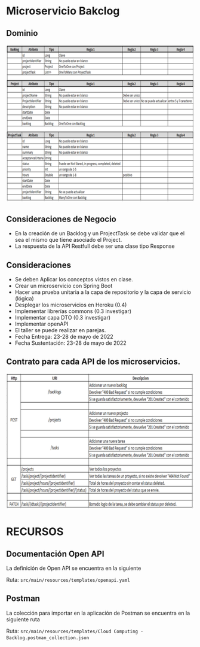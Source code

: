 # Microservicio Bakclog

## Dominio
![Dominio](src/main/resources/static/readme/Dominio.png)

## Consideraciones de Negocio
* En la creación de un Backlog y un ProjectTask se debe validar que el sea el mismo que tiene asociado el Project.
* La respuesta de la API Restfull debe ser una clase tipo Response

## Consideraciones
* Se deben Aplicar los conceptos vistos en clase.
* Crear un microservicio con Spring Boot
* Hacer una prueba unitaria a la capa de repositorio y la capa de servicio (lógica)
* Desplegar los microservicios en Heroku (0.4)
* Implementar librerías commons (0.3 investigar)
* Implementar capa DTO (0.3 investigar)
* Implementar openAPI
* El taller se puede realizar en parejas.
* Fecha Entrega: 23-28 de mayo de 2022
* Fecha Sustentación: 23-28 de mayo de 2022

## Contrato para cada API de los microservicios.
![Api](src/main/resources/static/readme/API.png)


# RECURSOS

## Documentación Open API
La definición de Open API se encuentra en la siguiente 

Ruta: `src/main/resources/templates/openapi.yaml`


## Postman

La colección para importar en la aplicación de Postman se encuentra en la siguiente ruta

Ruta: `src/main/resources/templates/Cloud Computing - Backlog.postman_collection.json `

